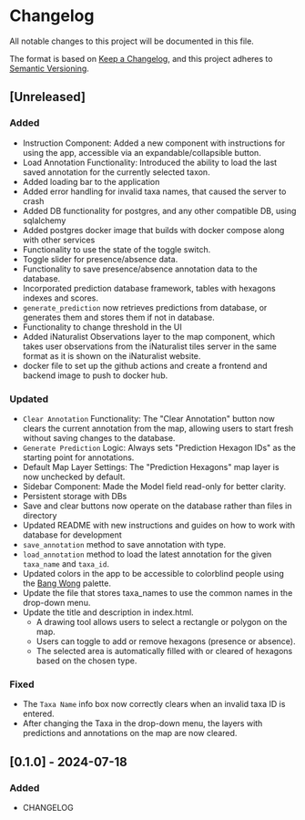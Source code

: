 # Changelog
All notable changes to this project will be documented in this file.

The format is based on [Keep a Changelog](https://keepachangelog.com/en/1.0.0/),
and this project adheres to [Semantic Versioning](https://semver.org/spec/v2.0.0.html).

## [Unreleased]
### Added
- Instruction Component: Added a new component with instructions for using the app, accessible via an expandable/collapsible button.
- Load Annotation Functionality: Introduced the ability to load the last saved annotation for the currently selected taxon.
- Added loading bar to the application
- Added error handling for invalid taxa names, that caused the server to crash
- Added DB functionality for postgres, and any other compatible DB, using sqlalchemy
- Added postgres docker image that builds with docker compose along with other services
- Functionality to use the state of the toggle switch.
- Toggle slider for presence/absence data.
- Functionality to save presence/absence annotation data to the database.
- Incorporated prediction database framework, tables with hexagons indexes and scores. 
- `generate_prediction` now retrieves predictions from database, or generates them and stores them if not in database.
- Functionality to change threshold in the UI
- Added iNaturalist Observations layer to the map component, which takes user observations from the iNaturalist tiles server in the same format as it is shown on the iNaturalist website.
- docker file to set up the github actions and create a frontend and backend image to push to docker hub.


### Updated
- `Clear Annotation` Functionality: The "Clear Annotation" button now clears the current annotation from the map, allowing users to start fresh without saving changes to the database.
- `Generate Prediction` Logic: Always sets "Prediction Hexagon IDs" as the starting point for annotations.
- Default Map Layer Settings: The "Prediction Hexagons" map layer is now unchecked by default.
- Sidebar Component: Made the Model field read-only for better clarity.
- Persistent storage with DBs
- Save and clear buttons now operate on the database rather than files in directory
- Updated README with new instructions and guides on how to work with database for development
- `save_annotation` method to save annotation with type.
- `load_annotation` method to load the latest annotation for the given `taxa_name` and `taxa_id`.
- Updated colors in the app to be accessible to colorblind people using the [Bang Wong](https://www.nature.com/articles/nmeth.1618) palette.
- Update the file that stores taxa_names to use the common names in the drop-down menu.
- Update the title and description in index.html.
    - A drawing tool allows users to select a rectangle or polygon on the map.
    - Users can toggle to add or remove hexagons (presence or absence).
    - The selected area is automatically filled with or cleared of hexagons based on the chosen type.

### Fixed
- The `Taxa Name` info box now correctly clears when an invalid taxa ID is entered.
- After changing the Taxa in the drop-down menu, the layers with predictions and annotations on the map are now cleared.

## [0.1.0] - 2024-07-18
### Added
- CHANGELOG
